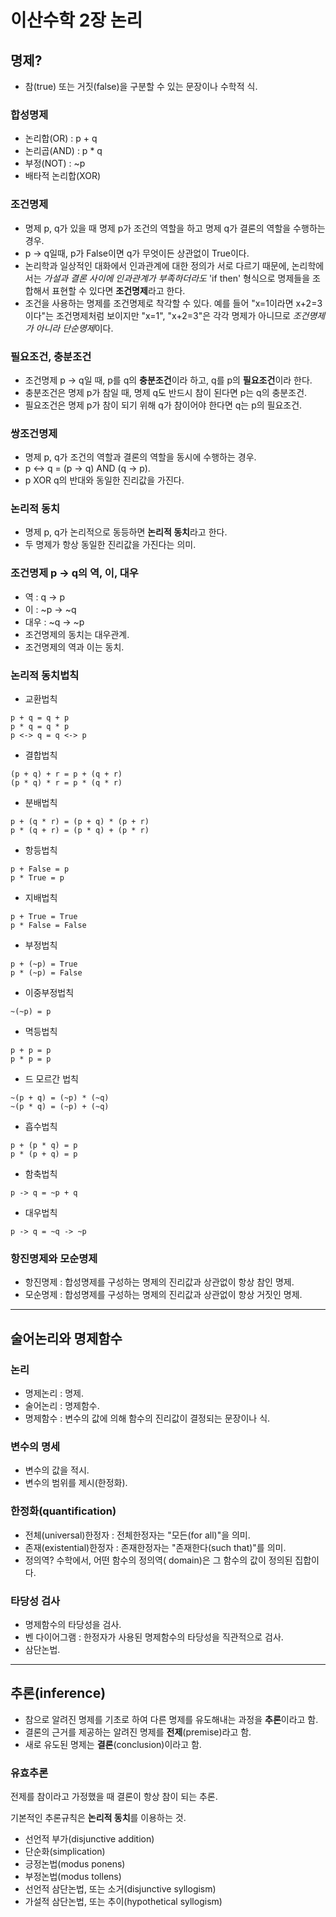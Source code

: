 # 이산수학 2장 논리

## 명제? 
- 참(true) 또는 거짓(false)을 구분할 수 있는 문장이나 수학적 식.

### 합성명제
- 논리합(OR) : p + q
- 논리곱(AND) : p * q
- 부정(NOT) : ~p
- 배타적 논리합(XOR)

### 조건명제
- 명제 p, q가 있을 때 명제 p가 조건의 역할을 하고 명제 q가 결론의 역할을 수행하는 경우.
- p -> q일때, p가 False이면 q가 무엇이든 상관없이 True이다.
- 논리학과 일상적인 대화에서 인과관계에 대한 정의가 서로 다르기 때문에, 논리학에서는 *가설과 결론 사이에 인과관계가 부족하더라도* 'if then' 형식으로 명제들을 조합해서 표현할 수 있다면 **조건명제**라고 한다.
- 조건을 사용하는 명제를 조건명제로 착각할 수 있다. 예를 들어 "x=1이라면 x+2=3이다"는 조건명제처럼 보이지만 "x=1", "x+2=3"은 각각 명제가 아니므로 *조건명제가 아니라 단순명제*이다.

### 필요조건, 충분조건
- 조건명제 p -> q일 때, p를 q의 **충분조건**이라 하고, q를 p의 **필요조건**이라 한다.
- 충분조건은 명제 p가 참일 때, 명제 q도 반드시 참이 된다면 p는 q의 충분조건.
- 필요조건은 명제 p가 참이 되기 위해 q가 참이어야 한다면 q는 p의 필요조건.

### 쌍조건명제
- 명제 p, q가 조건의 역할과 결론의 역할을 동시에 수행하는 경우.
- p <-> q = (p -> q) AND (q -> p).
- p XOR q의 반대와 동일한 진리값을 가진다.

### 논리적 동치
- 명제 p, q가 논리적으로 동등하면 **논리적 동치**라고 한다.
- 두 명제가 항상 동일한 진리값을 가진다는 의미.

### 조건명제 p -> q의 역, 이, 대우
- 역 : q -> p
- 이 : ~p -> ~q
- 대우 : ~q -> ~p
- 조건명제의 동치는 대우관계.
- 조건명제의 역과 이는 동치.

### 논리적 동치법칙
- 교환법칙
```
p + q = q + p
p * q = q * p
p <-> q = q <-> p
```

- 결합법칙
```
(p + q) + r = p + (q + r)
(p * q) * r = p * (q * r)
```

- 분배법칙
```
p + (q * r) = (p + q) * (p + r)
p * (q + r) = (p * q) + (p * r)
```

- 항등법칙
```
p + False = p
p * True = p
```

- 지배법칙
```
p + True = True
p * False = False
```

- 부정법칙
```
p + (~p) = True
p * (~p) = False
```

- 이중부정법칙
```
~(~p) = p
```

- 멱등법칙
```
p + p = p
p * p = p
```

- 드 모르간 법칙
```
~(p + q) = (~p) * (~q)
~(p * q) = (~p) + (~q)
```

- 흡수법칙
```
p + (p * q) = p
p * (p + q) = p
```

- 함축법칙
```
p -> q = ~p + q
```

- 대우법칙
```
p -> q = ~q -> ~p
```

### 항진명제와 모순명제
- 항진명제 : 합성명제를 구성하는 명제의 진리값과 상관없이 항상 참인 명제.
- 모순명제 : 합성명제를 구성하는 명제의 진리값과 상관없이 항상 거짓인 명제.

-----

## 술어논리와 명제함수
### 논리
- 명제논리 : 명제.
- 술어논리 : 명제함수.
- 명제함수 : 변수의 값에 의해 함수의 진리값이 결정되는 문장이나 식.

### 변수의 명세
- 변수의 값을 적시.
- 변수의 범위를 제시(한정화).

### 한정화(quantification)
- 전체(universal)한정자 : 전체한정자는 "모든(for all)"을 의미.
- 존재(existential)한정자 : 존재한정자는 "존재한다(such that)"를 의미.
- 정의역? 수학에서, 어떤 함수의 정의역( domain)은 그 함수의 값이 정의된 집합이다.

### 타당성 검사
- 명제함수의 타당성을 검사.
- 벤 다이어그램 : 한정자가 사용된 명제함수의 타당성을 직관적으로 검사.
- 삼단논법.

-----

## 추론(inference)
- 참으로 알려진 명제를 기초로 하여 다른 명제를 유도해내는 과정을 **추론**이라고 함.
- 결론의 근거를 제공하는 알려진 명제를 **전제**(premise)라고 함.
- 새로 유도된 명제는 **결론**(conclusion)이라고 함.

### 유효추론
전제를 참이라고 가정했을 때 결론이 항상 참이 되는 추론.

기본적인 추론규칙은 **논리적 동치**를 이용하는 것.
- 선언적 부가(disjunctive addition)
- 단순화(simplication)
- 긍정논법(modus ponens)
- 부정논법(modus tollens)
- 선언적 삼단논법, 또는 소거(disjunctive syllogism)
- 가설적 삼단논법, 또는 추이(hypothetical syllogism)
